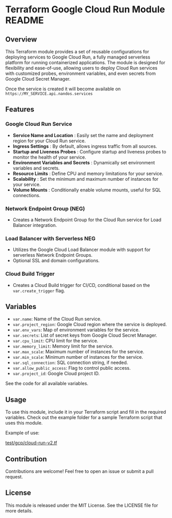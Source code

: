 # Terraform Google Cloud Run Module README

## Overview

This Terraform module provides a set of reusable configurations for deploying services to Google Cloud Run, a fully managed serverless platform for running containerized applications. The module is designed for flexibility and ease-of-use, allowing users to deploy Cloud Run services with customized probes, environment variables, and even secrets from Google Cloud Secret Manager.

Once the service is created it will become available on `https://MY_SERVICE.api.nandos.services`

## Features

### Google Cloud Run Service

- **Service Name and Location** : Easily set the name and deployment region for your Cloud Run service.
- **Ingress Settings** : By default, allows ingress traffic from all sources.
- **Startup and Liveness Probes** : Configure startup and liveness probes to monitor the health of your service.
- **Environment Variables and Secrets** : Dynamically set environment variables and secrets.
- **Resource Limits** : Define CPU and memory limitations for your service.
- **Scalability** : Set the minimum and maximum number of instances for your service.
- **Volume Mounts** : Conditionally enable volume mounts, useful for SQL connections.

### Network Endpoint Group (NEG)

- Creates a Network Endpoint Group for the Cloud Run service for Load Balancer integration.

### Load Balancer with Serverless NEG

- Utilizes the Google Cloud Load Balancer module with support for serverless Network Endpoint Groups.
- Optional SSL and domain configurations.

### Cloud Build Trigger

- Creates a Cloud Build trigger for CI/CD, conditional based on the `var.create_trigger` flag.

## Variables

- `var.name`: Name of the Cloud Run service.
- `var.project_region`: Google Cloud region where the service is deployed.
- `var.env_vars`: Map of environment variables for the service.
- `var.secrets`: List of secret keys from Google Cloud Secret Manager.
- `var.cpu_limit`: CPU limit for the service.
- `var.memory_limit`: Memory limit for the service.
- `var.max_scale`: Maximum number of instances for the service.
- `var.min_scale`: Minimum number of instances for the service.
- `var.sql_connection`: SQL connection string, if needed.
- `var.allow_public_access`: Flag to control public access.
- `var.project_id`: Google Cloud project ID.

See the code for all available variables.

## Usage

To use this module, include it in your Terraform script and fill in the required variables. Check out the example folder for a sample Terraform script that uses this module.

Example of use:

[test/gcp/cloud-run-v2.tf](../../test/gcp/cloud-run-v2.tf)

## Contribution

Contributions are welcome! Feel free to open an issue or submit a pull request.

## License

This module is released under the MIT License. See the LICENSE file for more details.
